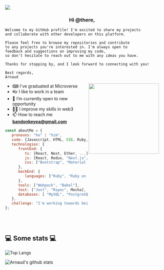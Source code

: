 ![](https://img.shields.io/badge/Microverse-blueviolet)
<h3 align="center">Hi @there,</h3>

```
Welcome to my GitHub profile! I'm excited to share my projects
and collaborate with other developers on this platform.

Please feel free to browse my repositories and contribute
to any projects you're interested in. I'm always open to
feedback and suggestions on improving my code,
so don't hesitate to reach out to me with any ideas you have.

Thanks for stopping by, and I look forward to connecting with you!

Best regards,
Arnaud
```

<img align='right' src="https://media.giphy.com/media/M9gbBd9nbDrOTu1Mqx/giphy.gif" width="230">

- ⌨ I've graduated at Microverse
- 👓 I like to work in a team
- 🌱 I’m currently open to new opportunity
- 👨‍💻 I improve my skills in web3
- 📫 How to reach me **bandonkeyea@gmail.com**



```javascript
const aboutMe = {
   pronouns: "he" | "him",
   code: [Javascript, HTML, CSS, Ruby, Solidity, Typescript],
   technologies: {
      frontEnd: {
         ts: [React, Next, Ether, ...]
         js: [React, Redux, "Next.js", Ether.js],
         css: ["Bootstrap", "Material Design", "Semantic UI", Tailwind]
      },
      backEnd: {
         languages: ["Ruby", "Ruby on rails", Node.js, Solidity]
      },
      tools: ["Webpack", "Babel"],
      test: ["Jest", "Rspec", Mocha],
      databases: [ "MySQL", "PostgreSQL", Mongodb],
   },
   challenge: "I'm working towards being able to run a marathon.",
};
```
</br></br>
<h2>💻 Some stats 💻</h2>

![Top Langs](https://github-readme-stats.vercel.app/api/top-langs/?username=ArnaudBand&layout=compact&theme=vision-friendly-dark)

![Arnaud's github stats](https://github-readme-stats.vercel.app/api?username=ArnaudBand&show_icons=true&title_color=fff&icon_color=79ff97&text_color=9f9f9f&bg_color=151515)
